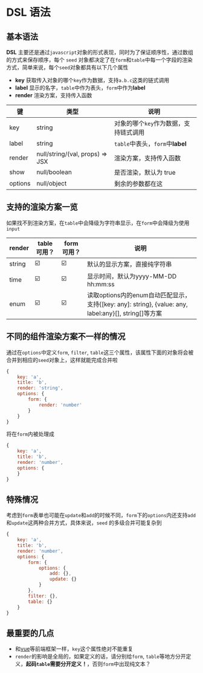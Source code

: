 # DSL 语法

## 基本语法

**DSL** 主要还是通过`javascript`对象的形式表现，同时为了保证顺序性，通过数组的方式来保存顺序，每个 `seed` 对象都决定了在`form`和`table`中每一个字段的渲染方式，简单来说，每个`seed`对象都具有以下几个属性

- **key** 获取传入对象的哪个`key`作为数据，支持`a.b.c`这类的链式调用
- **label** 显示的名字，`table`中作为表头，`form`中作为**label**
- **render** 渲染方案，支持传入函数

| 键      | 类型                            | 说明                                  |
| ------- | ------------------------------- | ------------------------------------- |
| key     | string                          | 对象的哪个`key`作为数据，支持链式调用 |
| label   | string                          | `table`中表头，`form`中**label**      |
| render  | null/string/(val, props) => JSX | 渲染方案，支持传入函数                |
| show    | null/boolean                    | 是否渲染，默认为 true                 |
| options | null/object                     | 剩余的参数都在这                      |

## 支持的渲染方案一览

如果找不到渲染方案，在`table`中会降级为字符串显示，在`form`中会降级为使用`input`

| render | table可用？ | form可用？ | 说明                                |
| ------ | ----------- | ---------- | ----------------------------------- |
| string | ☑️           | ☑️          | 默认的显示方案，直接纯字符串        |
| time   | ☑️           | ☑️          | 显示时间，默认为yyyy-MM-DD hh:mm:ss |
| enum   | ☑️           | ☑️          | 读取options内的enum自动匹配显示，支持{[key: any]: string}, {value: any, label:any}[], string[]等方案 |

## 不同的组件渲染方案不一样的情况

通过在`options`中定义`form`, `filter`, `table`这三个属性，该属性下面的对象将会被合并到相应的`seed`对象上，这样就能完成合并啦

```javascript
{
    key: 'a',
    title: 'b',
    render: 'string',
    options: {
        form: {
            render: 'number'
        }
    }
}
```

将在`form`内被处理成

```javascript
{
    key: 'a',
    title: 'b',
    render: 'number',
    options: {
    }
}
```

## 特殊情况

考虑到`form`表单也可能在`update`和`add`的时候不同，`form`下的`options`内还支持`add`和`update`这两种合并方式，具体来说，`seed` 的多级合并可能复杂到

```javascript
{
    key: 'a',
    title: 'b',
    render: 'number',
    options: {
        form: {
            options: {
                add: {},
                update: {}
            }
        },
        filter: {},
        table: {}
    }
}
```

## 最重要的几点

- 和[vue](https://cn.vuejs.org/v2/guide/index.html)等前端框架一样，`key`这个属性绝对不能重复
- `render`的影响是全局的，如果定义的话，请分别给`form`, `table`等地方分开定义，**起码`table`需要分开定义！**，否则`form`中出现纯文本？

